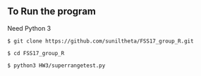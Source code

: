 ## To Run the program
Need Python 3

`$ git clone https://github.com/suniltheta/FSS17_group_R.git`

`$ cd FSS17_group_R`

`$ python3 HW3/superrangetest.py`

